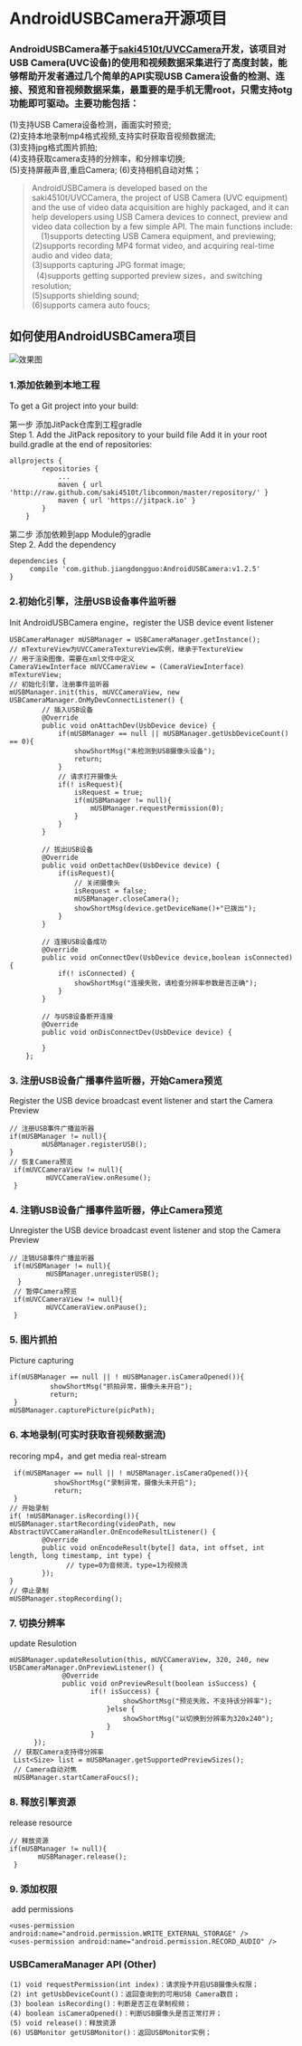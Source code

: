 # AndroidUSBCamera开源项目
### AndroidUSBCamera基于[saki4510t/UVCCamera](https://github.com/saki4510t/UVCCamera)开发，该项目对USB Camera(UVC设备)的使用和视频数据采集进行了高度封装，能够帮助开发者通过几个简单的API实现USB Camera设备的检测、连接、预览和音视频数据采集，最重要的是手机无需root，只需支持otg功能即可驱动。主要功能包括：  
(1)支持USB Camera设备检测，画面实时预览;  
(2)支持本地录制mp4格式视频,支持实时获取音视频数据流;  
(3)支持jpg格式图片抓拍;  
(4)支持获取camera支持的分辨率，和分辨率切换;  
(5)支持屏蔽声音,重启Camera; 
(6)支持相机自动对焦；  

> AndroidUSBCamera is developed based on the saki4510t/UVCCamera, the project of USB Camera (UVC equipment) and the use of video data acquisition are highly packaged, and it can help developers using USB Camera devices to connect, preview and video data collection by a few simple API. The main functions include:   
   (1)supports detecting USB Camera equipment, and previewing;  
   (2)supports recording MP4 format video, and acquiring real-time audio and video data;  
   (3)supports capturing JPG format image;  
   (4)supports getting supported preview sizes，and switching resolution;  
   (5)supports shielding sound;  
   (6)supports camera auto foucs;  

## 如何使用AndroidUSBCamera项目 
![效果图](http://img.blog.csdn.net/20171025213631816)
### 1.添加依赖到本地工程
  To get a Git project into your build:  
  
第一步 添加JitPack仓库到工程gradle  
Step 1. Add the JitPack repository to your build file
Add it in your root build.gradle at the end of repositories:
```	
allprojects {
		repositories {
			...
			maven { url 'http://raw.github.com/saki4510t/libcommon/master/repository/' }
			maven { url 'https://jitpack.io' }
		}
	}
```  

第二步 添加依赖到app Module的gradle   
Step 2. Add the dependency  

```
dependencies {
	 compile 'com.github.jiangdongguo:AndroidUSBCamera:v1.2.5'
} 
```  

### 2.初始化引擎，注册USB设备事件监听器  
  Init AndroidUSBCamera engine，register the USB device event listener  
  
```
USBCameraManager mUSBManager = USBCameraManager.getInstance();
// mTextureView为UVCCameraTextureView实例，继承于TextureView
// 用于渲染图像，需要在xml文件中定义
CameraViewInterface mUVCCameraView = (CameraViewInterface) mTextureView;
// 初始化引擎，注册事件监听器
mUSBManager.init(this, mUVCCameraView, new USBCameraManager.OnMyDevConnectListener() {
        // 插入USB设备
        @Override
        public void onAttachDev(UsbDevice device) {
            if(mUSBManager == null || mUSBManager.getUsbDeviceCount() == 0){
                showShortMsg("未检测到USB摄像头设备");
                return;
            }
            // 请求打开摄像头
            if(! isRequest){
                isRequest = true;
                if(mUSBManager != null){
                    mUSBManager.requestPermission(0);
                }
            }
        }

        // 拔出USB设备
        @Override
        public void onDettachDev(UsbDevice device) {
            if(isRequest){
                // 关闭摄像头
                isRequest = false;
                mUSBManager.closeCamera();
                showShortMsg(device.getDeviceName()+"已拨出");
            }
        }

        // 连接USB设备成功
        @Override
        public void onConnectDev(UsbDevice device,boolean isConnected) {
            if(! isConnected) {
                showShortMsg("连接失败，请检查分辨率参数是否正确");
            }
        }

        // 与USB设备断开连接
        @Override
        public void onDisConnectDev(UsbDevice device) {

        }
    };
```  

### 3. 注册USB设备广播事件监听器，开始Camera预览  
  Register the USB device broadcast event listener and start the Camera Preview
```
// 注册USB事件广播监听器
if(mUSBManager != null){
        mUSBManager.registerUSB();
}
// 恢复Camera预览
 if(mUVCCameraView != null){
         mUVCCameraView.onResume();
 }
```  

### 4. 注销USB设备广播事件监听器，停止Camera预览  
  Unregister the USB device broadcast event listener and stop the Camera Preview
```
// 注销USB事件广播监听器
 if(mUSBManager != null){
         mUSBManager.unregisterUSB();
  }
 // 暂停Camera预览
 if(mUVCCameraView != null){
         mUVCCameraView.onPause();
 }
```  

### 5. 图片抓拍
  Picture capturing
```
if(mUSBManager == null || ! mUSBManager.isCameraOpened()){
          showShortMsg("抓拍异常，摄像头未开启");
          return;
 }
mUSBManager.capturePicture(picPath);
```  

### 6. 本地录制(可实时获取音视频数据流)
   recoring mp4，and get media real-stream  
     
```
 if(mUSBManager == null || ! mUSBManager.isCameraOpened()){
           showShortMsg("录制异常，摄像头未开启");
           return;
 }
// 开始录制
if( !mUSBManager.isRecording()){
mUSBManager.startRecording(videoPath, new AbstractUVCCameraHandler.OnEncodeResultListener() {
        @Override
        public void onEncodeResult(byte[] data, int offset, int length, long timestamp, int type) {
              // type=0为音频流，type=1为视频流
        });
}
// 停止录制
mUSBManager.stopRecording();
```  

### 7. 切换分辨率
  update Resulotion  
    
```
mUSBManager.updateResolution(this, mUVCCameraView, 320, 240, new USBCameraManager.OnPreviewListener() {
             @Override
             public void onPreviewResult(boolean isSuccess) {
                    if(! isSuccess) {
                            showShortMsg("预览失败，不支持该分辨率");
                        }else {
                            showShortMsg("以切换到分辨率为320x240");
                        }
                    }
      });  
 // 获取Camera支持得分辨率  
 List<Size> list = mUSBManager.getSupportedPreviewSizes();
 // Camera自动对焦  
 mUSBManager.startCameraFoucs();
```  

### 8. 释放引擎资源
  release resource  
    
```
// 释放资源
if(mUSBManager != null){
       mUSBManager.release();
 }
```  
### 9. 添加权限
  add permissions  
    
```
<uses-permission android:name="android.permission.WRITE_EXTERNAL_STORAGE" />
<uses-permission android:name="android.permission.RECORD_AUDIO" />
``` 
### USBCameraManager  API (Other)
```
(1) void requestPermission(int index)：请求授予开启USB摄像头权限；
(2) int getUsbDeviceCount()：返回查询到的可用USB Camera数目；
(3) boolean isRecording()：判断是否正在录制视频；
(4) boolean isCameraOpened()：判断USB摄像头是否正常打开；
(5) void release()：释放资源
(6) USBMonitor getUSBMonitor()：返回USBMonitor实例；
```

